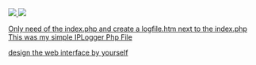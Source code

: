   <a href="https://github.com/SeenKid/iplogger/stargazers">
    <img src="https://img.shields.io/github/stars/SeenKid/iplogger"/> 
    <img src="https://img.shields.io/github/languages/code-size/SeenKid/iplogger?color=light-green&style=for-the-badge"/> 

Only need of the index.php and create a logfile.htm next to the index.php
This was my simple IPLogger Php File

design the web interface by yourself
